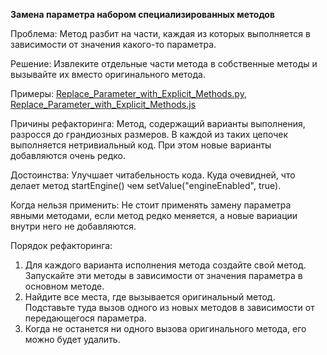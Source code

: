 <strong>Замена параметра набором специализированных методов</strong>

Проблема: Метод разбит на части, каждая из которых выполняется в зависимости от значения какого-то параметра.

Решение: Извлеките отдельные части метода в собственные методы и вызывайте их вместо оригинального метода.

Примеры: <a href="https://github.com/helenasilkina/refactoring/blob/master/Replace_Parameter_with_Explicit_Methods.py">Replace_Parameter_with_Explicit_Methods.py</a>, <a href="https://github.com/helenasilkina/refactoring/blob/master/Replace_Parameter_with_Explicit_Methods.js">Replace_Parameter_with_Explicit_Methods.js</a>

Причины рефакторинга: Метод, содержащий варианты выполнения, разросся до грандиозных размеров. В каждой из таких цепочек выполняется нетривиальный код. При этом новые варианты добавляются очень редко.

Достоинства: Улучшает читабельность кода. Куда очевидней, что делает метод startEngine() чем setValue("engineEnabled", true).

Когда нельзя применить: Не стоит применять замену параметра явными методами, если метод редко меняется, а новые вариации внутри него не добавляются.

Порядок рефакторинга:

1. Для каждого варианта исполнения метода создайте свой метод. Запускайте эти методы в зависимости от значения параметра в основном методе.
2. Найдите все места, где вызывается оригинальный метод. Подставьте туда вызов одного из новых методов в зависимости от передающегося параметра.
3. Когда не останется ни одного вызова оригинального метода, его можно будет удалить.
